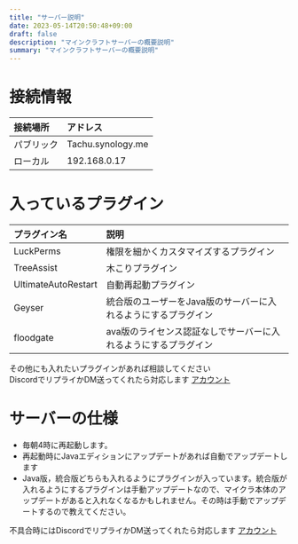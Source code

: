 ```yaml
---
title: "サーバー説明"
date: 2023-05-14T20:50:48+09:00
draft: false
description: "マインクラフトサーバーの概要説明"
summary: "マインクラフトサーバーの概要説明"
---
```


# 接続情報

|接続場所|アドレス|
|:--|:--|
|パブリック|Tachu.synology.me|
|ローカル|192.168.0.17|

# 入っているプラグイン
|プラグイン名|説明|
|:--|:--|
|LuckPerms|権限を細かくカスタマイズするプラグイン|
|TreeAssist|木こりプラグイン|
|UltimateAutoRestart|自動再起動プラグイン|
|Geyser|統合版のユーザーをJava版のサーバーに入れるようにするプラグイン|
|floodgate|ava版のライセンス認証なしでサーバーに入れるようにするプラグイン|

その他にも入れたいプラグインがあれば相談してください  
DiscordでリプライかDM送ってくれたら対応します
[アカウント](https://discord.com/users/411381757099900928/)

# サーバーの仕様
- 毎朝4時に再起動します。
- 再起動時にJavaエディションにアップデートがあれば自動でアップデートします
- Java版，統合版どちらも入れるようにプラグインが入っています。統合版が入れるようにするプラグインは手動アップデートなので、マイクラ本体のアップデートがあると入れなくなるかもしれません。その時は手動でアップデートするので教えてください。

不具合時にはDiscordでリプライかDM送ってくれたら対応します
[アカウント](https://discord.com/users/411381757099900928/)
